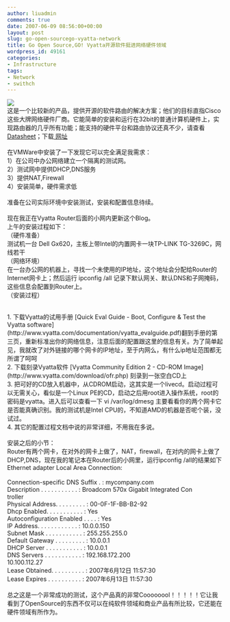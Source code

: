 ```yaml
---
author: liuadmin
comments: true
date: 2007-06-09 08:56:00+00:00
layout: post
slug: go-open-sourcego-vyatta-network
title: Go Open Source,GO! Vyatta开源软件挺进网络硬件领域
wordpress_id: 49161
categories:
- Infrastructure
tags:
- Network
- swithch
---
```


[![](http://www.vyatta.com/images/masthead.jpg)](http://www.vyatta.com/images/masthead.jpg)<br />这是一个比较新的产品，提供开源的软件路由的解决方案；他们的目标直指Cisco这些大牌网络硬件厂商。它能简单的安装和运行在32bit的普通计算机硬件上，实现路由器的几乎所有功能；能支持的硬件平台和路由协议还真不少，请查看 [Datasheet](http://www.vyatta.com/products/vyatta_software_datasheet.pdf)；下载[ 网址](http://www.vyatta.com/download/)<br /><br />在VMWare中安装了一下发现它可以完全满足我需求：<br />1）在公司中办公网络建立一个隔离的测试网。<br />2）测试网中提供DHCP,DNS服务<br />3）提供NAT,Firewall<br />4）安装简单，硬件需求低<br /><br />准备在公司实际环境中安装测试，安装和配置信息待续。<br /><br />现在我正在Vyatta Router后面的小网内更新这个Blog。<br />上午的安装过程如下：<br />（硬件准备）<br />测试机一台 Dell Gx620，主板上带Intel的内置网卡一块TP-LINK TG-3269C，网线若干<br />（网络环境）<br />在一台办公网的机器上，寻找一个未使用的IP地址，这个地址会分配给Router的Internet网卡上；然后运行 ipconfig /all 记录下默认网关、默认DNS和子网掩码，这些信息会配置到Router上。<br />（安装过程）<br />

<br />	
  1. 下载Vyatta的试用手册 [Quick Eval Guide - Boot, Configure & Test the Vyatta software](http://www.vyatta.com/documentation/vyatta_evalguide.pdf)翻到手册的第三页，重新标准出你的网络信息，注意后面的配置跟这里的信息有关。为了简单起见，我就改了对外链接的哪个网卡的IP地址，至于内网么，有什么ip地址范围都无所谓了呵呵
<br />	
  2. 下载刻录Vyatta软件 [Vyatta Community Edition 2 - CD-ROM Image](http://www.vyatta.com/download/ofr.php) 刻录到一张空白CD上
<br />	
  3. 把可好的CD放入机器中，从CDROM启动，这其实是一个livecd。启动过程可以无需关心，看似是一个Linux PE的CD，启动之后用root进入操作系统，root的密码是vyatta。进入后可以查看一下 vi /var/log/dmesg 主要看看你的两个网卡它是否能真确识别。我的测试机是Intel CPU的，不知道AMD的机器是否呢个装，没试过。
<br />	
  4. 其它的配置过程文档中说的非常详细，不用我在多说。
<br /><br />安装之后的小节：<br />Router有两个网卡，在对外的网卡上做了，NAT，firewall，在对内的网卡上做了DHCP,DNS，现在我的笔记本在Router后的小网里，运行ipconfig /all的结果如下<br />Ethernet adapter Local Area Connection:<br /><br />Connection-specific DNS Suffix  . : mycompany.com<br />Description . . . . . . . . . . . : Broadcom 570x Gigabit Integrated Con<br />troller<br />Physical Address. . . . . . . . . : 00-0F-1F-BB-B2-92<br />Dhcp Enabled. . . . . . . . . . . : Yes<br />Autoconfiguration Enabled . . . . : Yes<br />IP Address. . . . . . . . . . . . : 10.0.0.150<br />Subnet Mask . . . . . . . . . . . : 255.255.255.0<br />Default Gateway . . . . . . . . . : 10.0.0.1<br />DHCP Server . . . . . . . . . . . : 10.0.0.1<br />DNS Servers . . . . . . . . . . . : 192.168.172.200<br />10.100.112.27<br />Lease Obtained. . . . . . . . . . : 2007年6月12日 11:57:30<br />Lease Expires . . . . . . . . . . : 2007年6月13日 11:57:30<br /><br />总之这是一个非常成功的测试，这个产品真的非常Coooooool！！！！！它让我看到了OpenSource的东西不仅可以在纯软件领域和商业产品有所比较，它还能在硬件领域有所作为。<br /><br />
